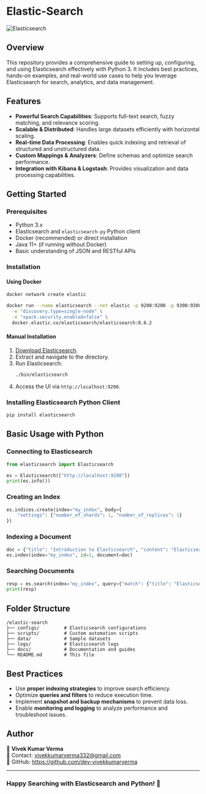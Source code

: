 # Elastic-Search


![Elasticsearch](https://upload.wikimedia.org/wikipedia/commons/thumb/f/f4/Elasticsearch_logo.svg/512px-Elasticsearch_logo.svg.png)

## Overview
This repository provides a comprehensive guide to setting up, configuring, and using Elasticsearch effectively with Python 3. It includes best practices, hands-on examples, and real-world use cases to help you leverage Elasticsearch for search, analytics, and data management.

## Features
- **Powerful Search Capabilities**: Supports full-text search, fuzzy matching, and relevance scoring.
- **Scalable & Distributed**: Handles large datasets efficiently with horizontal scaling.
- **Real-time Data Processing**: Enables quick indexing and retrieval of structured and unstructured data.
- **Custom Mappings & Analyzers**: Define schemas and optimize search performance.
- **Integration with Kibana & Logstash**: Provides visualization and data processing capabilities.

## Getting Started
### Prerequisites
- Python 3.x
- Elasticsearch and `elasticsearch-py` Python client
- Docker (recommended) or direct installation
- Java 11+ (if running without Docker)
- Basic understanding of JSON and RESTful APIs

### Installation
#### Using Docker
```bash
docker network create elastic

docker run --name elasticsearch --net elastic -p 9200:9200 -p 9300:9300 \
  -e "discovery.type=single-node" \
  -e "xpack.security.enabled=false" \
  docker.elastic.co/elasticsearch/elasticsearch:8.6.2
```

#### Manual Installation
1. [Download Elasticsearch](https://www.elastic.co/downloads/elasticsearch).
2. Extract and navigate to the directory.
3. Run Elasticsearch:
   ```bash
   ./bin/elasticsearch
   ```
4. Access the UI via `http://localhost:9200`.

### Installing Elasticsearch Python Client
```bash
pip install elasticsearch
```

## Basic Usage with Python
### Connecting to Elasticsearch
```python
from elasticsearch import Elasticsearch

es = Elasticsearch(["http://localhost:9200"])
print(es.info())
```

### Creating an Index
```python
es.indices.create(index="my_index", body={
    "settings": {"number_of_shards": 1, "number_of_replicas": 1}
})
```

### Indexing a Document
```python
doc = {"title": "Introduction to Elasticsearch", "content": "Elasticsearch is a powerful search and analytics engine."}
es.index(index="my_index", id=1, document=doc)
```

### Searching Documents
```python
resp = es.search(index="my_index", query={"match": {"title": "Elasticsearch"}})
print(resp)
```

## Folder Structure
```
/elastic-search
├── configs/         # Elasticsearch configurations
├── scripts/         # Custom automation scripts
├── data/            # Sample datasets
├── logs/            # Elasticsearch logs
├── docs/            # Documentation and guides
└── README.md        # This file
```

## Best Practices
- Use **proper indexing strategies** to improve search efficiency.
- Optimize **queries and filters** to reduce execution time.
- Implement **snapshot and backup mechanisms** to prevent data loss.
- Enable **monitoring and logging** to analyze performance and troubleshoot issues.


## Author
👤 **Vivek Kumar Verma**  
📧 Contact: vivekkumarverma332@gmail.com  
🔗 GitHub: https://github.com/dev-vivekkumarverma 

---
### Happy Searching with Elasticsearch and Python! 🚀

